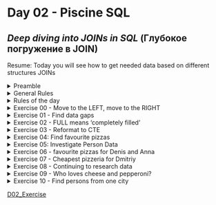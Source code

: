 # Day 02 - Piscine SQL

## _Deep diving into JOINs in SQL_ (Глубокое погружение в JOIN)

Resume: Today you will see how to get needed data based on different structures JOINs

<details>
<summary> Preamble </summary> 

![D02_01](misc/images/D02_01.png)

In the picture, you can see a Relational Expression in Tree View. This expression corresponds the next SQL query 

    SELECT *
        FROM R CROSS JOIN S
    WHERE clause

So, in other words we can describe any SQL in mathematical terms of Relational Algebra.

The main question (which I hear from my students) is why do we need to learn Relational Algebra in a course, if we can write a SQL in a first attempt? My answer is yes and no in one time. “Yes” means you can write a SQL from the first attempt, that’s right , “No” means you have to know the main aspects of Relational Algebra, because this knowledge is in use for optimization plans and for semantic queries. 
Which type of joins are existing in Relational Algebra?
Actually, “Cross Join” is a primitive operator and it is an ancestor for other types of joins.
- Natural Join
- Theta Join
- Semi Join
- Anti Join
- Left / Right / Full Joins 

But what does a join operation between 2 tables mean? Let me present a part of pseudo code, how join operation works without indexing. 

    FOR r in R LOOP
        FOR s in S LOOP
        if r.id = s.r_id then add(r,s)
        …
        END;
    END;

It’s just a set of loops ... Not magic at all

</details>

<details>
<summary> General Rules </summary> 

- Use this page as the only reference. Do not listen to any rumors and speculations on how to prepare your solution.
- Please make sure you are using the latest version of PostgreSQL.
- That is completely OK if you are using IDE to write a source code (aka SQL script).
- To be assessed your solution must be in your GIT repository.
- Your solutions will be evaluated by your piscine mates.
- You should not leave in your directory any other file than those explicitly specified by the exercise instructions. It is recommended that you modify your `.gitignore` to avoid accidents.
- Do you have a question? Ask your neighbor on the right. Otherwise, try with your neighbor on the left.
- Your reference manual: mates / Internet / Google. 
- Read the examples carefully. They may require things that are not otherwise specified in the subject.
- And may the SQL-Force be with you!
- Absolutely everything can be presented in SQL! Let’s start and have fun!

</details>

<details>
<summary> Rules of the day </summary> 

- Please make sure you have an own database and access for it on your PostgreSQL cluster. 
- Please download a [script](materials/model.sql) with Database Model here and apply the script to your database (you can use command line with psql or just run it through any IDE, for example DataGrip from JetBrains or pgAdmin from PostgreSQL community). 
- All tasks contain a list of Allowed and Denied sections with listed database options, database types, SQL constructions etc. Please have a look at the section before you start.
- Please take a look at the Logical View of our Database Model. 

![schema](misc/images/schema.png)

- 1. **pizzeria** table (Dictionary Table with available pizzerias)
- field **id** — primary key 
- field **name** — название пиццерии  
- field **rating** — average(средний) рейтинг пицерии (от 0 до 5)
2. **person** table (Dictionary Table with persons who loves pizza)
- field **id** — primary key
- field **name** — Имя  
- field **age** — возраст  
- field **gender** — пол  
- field **address** — адресс  
3. **menu** table (Dictionary Table with available menu and price for concrete pizza)
- field  **id** - primary key
- field **pizzeria_id** - foreign key to pizzeria
- field **pizza_name** - название пиццы в пицерии
- field **price** - цена пиццы
4. **person_visits** table (Operational Table with information about visits of pizzeria)
- field **id** - primary key
- field **person_id** - foreign key to person
- field **pizzeria_id** - foreign key to pizzeria
- field **visit_date** - дата посещения (напрмер 2022-01-01)  
5. **person_order** table (Operational Table with information about persons orders)
- field  **id** - primary key
- field person_id - foreign key to person
- field menu_id - foreign key to menu
- field order_date - date (for example 2022-01-01) of person order 

Persons' visit and persons' order are different entities and don't contain any correlation between data. For example, a client can be in one restraunt (just looking at menu) and in this time make an order in different one by phone or by mobile application. Or another case,  just be at home and again make a call with order without any visits.

</details>

<details>
<summary> Exercise 00 - Move to the LEFT, move to the RIGHT </summary>  

| Exercise 00: Move to the LEFT, move to the RIGHT |                                                                                                                          |
|---------------------------------------|--------------------------------------------------------------------------------------------------------------------------|
| Turn-in directory                     | ex00                                                                                                                     |
| Files to turn-in                      | `day02_ex00.sql`                                                                                 |
| **Allowed**                               |                                                                                                                          |
| Language                        | ANSI SQL                                                                                              |
| **Denied**                               |                                                                                                                          |
| SQL Syntax Construction                        | `NOT IN`, `IN`, `NOT EXISTS`, `EXISTS`, `UNION`, `EXCEPT`, `INTERSECT`                                                                                              |

Please write a SQL statement which returns a list of pizzerias names with corresponding rating value which have not been visited by persons. 
>необходимо вернуть список названий пиццерий с рейтингом которые никто не посещал

</details>

<details>
<summary> Exercise 01 - Find data gaps</summary>

| Exercise 01: Find data gaps|                                                                                                                          |
|---------------------------------------|--------------------------------------------------------------------------------------------------------------------------|
| Turn-in directory                     | ex01                                                                                                                     |
| Files to turn-in                      | `day02_ex01.sql`                                                                                 |
| **Allowed**                               |                                                                                                                          |
| Language                        | ANSI SQL                                                                                              |
| SQL Syntax Construction                        | `generate_series(...)`                                                                                              |
| **Denied**                               |                                                                                                                          |
| SQL Syntax Construction                        | `NOT IN`, `IN`, `NOT EXISTS`, `EXISTS`, `UNION`, `EXCEPT`, `INTERSECT`                                                                                              |

Please write a SQL statement which returns the missing days from 1st to 10th of January 2022 (including all days) for visits  of persons with identifiers 1 or 2 (it means days missed by both). Please order by visiting days in ascending mode. The sample of data with column name is presented below.  
> вернуть потерянные даты с 1 по 10  января 2022 (включительно) посещений с идентификатором 1 или 2 (это значит дней дней утеряно оба) отсортируйте дни посещений по возрастанию. Пример с названием поля ниже.

| missing_date |
| ------ |
| 2022-01-03 |
| 2022-01-04 |
| 2022-01-05 |
| ... |


</details>

<details>
<summary>  Exercise 02 - FULL means ‘completely filled’</summary>


| Exercise 02: FULL means ‘completely filled’|                                                                                                                          |
|---------------------------------------|--------------------------------------------------------------------------------------------------------------------------|
| Turn-in directory                     | ex02                                                                                                                     |
| Files to turn-in                      | `day02_ex02.sql`                                                                                 |
| **Allowed**                               |                                                                                                                          |
| Language                        | ANSI SQL                                                                                              |
| **Denied**                               |                                                                                                                          |
| SQL Syntax Construction                        | `NOT IN`, `IN`, `NOT EXISTS`, `EXISTS`, `UNION`, `EXCEPT`, `INTERSECT`                                                                                              |

Please write a SQL statement that returns a whole list of person names visited (or not visited) pizzerias during(в течении) the period from 1st to 3rd of January 2022 from one side and the whole list of pizzeria names which have been visited (or not visited) from the other side. The data sample with needed column names is presented below. Please pay attention to (рьпатите внимание на) the substitution value ‘-’ for `NULL` values in `person_name` and `pizzeria_name` columns. Please also add ordering for all 3 columns.  
> вернуть весь список имен посетителей( или не посетителей) пиццерий за период с 1 по 3 января 2022 с одной стороны и весь список названий пиццерий который имеет и не имет посетителй с другой стороны. Пример с нужными названими колонок представлен ниже. Обратите внимание на замену ‘-’ for `NULL` значений в столбцах.

| person_name | visit_date | pizzeria_name |
| ------ | ------ | ------ |
| - | null | DinoPizza |
| - | null | DoDo Pizza |
| Andrey | 2022-01-01 | Dominos |
| Andrey | 2022-01-02 | Pizza Hut |
| Anna | 2022-01-01 | Pizza Hut |
| Denis | null | - |
| Dmitriy | null | - |
| ... | ... | ... |

</details>

<details>
<summary> Exercise 03 - Reformat to CTE </summary>

| Exercise 03: Reformat to CTE |                                                                                                                          |
|---------------------------------------|--------------------------------------------------------------------------------------------------------------------------|
| Turn-in directory                     | ex03                                                                                                                     |
| Files to turn-in                      | `day02_ex03.sql`                                                                                 |
| **Allowed**                               |                                                                                                                          |
| Language                        | ANSI SQL                                                                                              |
| SQL Syntax Construction                        | `generate_series(...)`                                                                                              |
| **Denied**                               |                                                                                                                          |
| SQL Syntax Construction                        | `NOT IN`, `IN`, `NOT EXISTS`, `EXISTS`, `UNION`, `EXCEPT`, `INTERSECT`                                                                                              |

Let’s return back to Exercise #01, please rewrite your SQL by using the CTE (Common Table Expression) pattern. Please move into the CTE part of your "day generator". The result should be similar like in Exercise #01  
> вернемся к упраженению 1 перепешите ваш SQL с использованием СТЕ паттерна. перемести в часть СТЕ ваш "генератор дней". Вывод должен быть таким же как в упражнениии 1

| missing_date | 
| ------ | 
| 2022-01-03 | 
| 2022-01-04 | 
| 2022-01-05 | 
| ... |

</details>


<details>
<summary> Exercise 04: Find favourite pizzas  </summary>




| Exercise 04: Find favourite pizzas |                                                                                                                          |
|---------------------------------------|--------------------------------------------------------------------------------------------------------------------------|
| Turn-in directory                     | ex04                                                                                                                     |
| Files to turn-in                      | `day02_ex04.sql`                                                                                 |
| **Allowed**                               |                                                                                                                          |
| Language                        | ANSI SQL                                                                                              |

Find full information about all possible pizzeria names and prices to get mushroom or pepperoni pizzas. Please sort the result by pizza name and pizzeria name then. The result of sample data is below (please use the same column names in your SQL statement).

| pizza_name | pizzeria_name | price |
| ------ | ------ | ------ |
| mushroom pizza | Dominos | 1100 |
| mushroom pizza | Papa Johns | 950 |
| pepperoni pizza | Best Pizza | 800 |
| ... | ... | ... |

</details>


<details>
<summary> Exercise 05: Investigate Person Data </summary>


| Exercise 05: Investigate Person Data |                                                                                                                          |
|---------------------------------------|--------------------------------------------------------------------------------------------------------------------------|
| Turn-in directory                     | ex05                                                                                                                     |
| Files to turn-in                      | `day02_ex05.sql`                                                                                 |
| **Allowed**                               |                                                                                                                          |
| Language                        | ANSI SQL                                                                                              |

Find names of all female persons older than 25 and order the result by name. The sample of output is presented below.

| name | 
| ------ | 
| Elvira | 
| ... |



</details>


<details>
<summary>Exercise 06 - favourite pizzas for Denis and Anna</summary>


| Exercise 06: favourite pizzas for Denis and Anna |                                                                                                                          |
|---------------------------------------|--------------------------------------------------------------------------------------------------------------------------|
| Turn-in directory                     | ex06                                                                                                                     |
| Files to turn-in                      | `day02_ex06.sql`                                                                                 |
| **Allowed**                               |                                                                                                                          |
| Language                        | ANSI SQL                                                                                              |

Please find all pizza names (and corresponding pizzeria names using `menu` table) that Denis or Anna ordered. Sort a result by both columns. The sample of output is presented below.

| pizza_name | pizzeria_name |
| ------ | ------ |
| cheese pizza | Best Pizza |
| cheese pizza | Pizza Hut |
| ... | ... |

</details>

<details>
<summary> Exercise 07 - Cheapest pizzeria for Dmitriy </summary>



| Exercise 07: Cheapest pizzeria for Dmitriy |                                                                                                                          |
|---------------------------------------|--------------------------------------------------------------------------------------------------------------------------|
| Turn-in directory                     | ex07                                                                                                                     |
| Files to turn-in                      | `day02_ex07.sql`                                                                                 |
| **Allowed**                               |                                                                                                                          |
| Language                        | ANSI SQL                                                                                              |

Please find the name of pizzeria Dmitriy visited on January 8, 2022 and could eat pizza for less than 800 rubles.

</details>


<details>
<summary> Exercise 08 - Continuing to research data </summary>




| Exercise 08: Continuing to research data |                                                                                                                          |
|---------------------------------------|--------------------------------------------------------------------------------------------------------------------------|
| Turn-in directory                     | ex08                                                                                                                     |
| Files to turn-in                      | `day02_ex08.sql`                                                                                 |
| **Allowed**                               |                                                                                                                          |
| Language                        | ANSI SQL                                                                                              |           


Please find the names of all males from Moscow or Samara cities who orders either pepperoni or mushroom pizzas (or both) . Please order the result by person name in descending mode. The sample of output is presented below.

| name | 
| ------ | 
| Dmitriy | 
| ... |


</details>

<details>
<summary> Exercise 09 - Who loves cheese and pepperoni? </summary>



| Exercise 09: Who loves cheese and pepperoni? |                                                                                                                          |
|---------------------------------------|--------------------------------------------------------------------------------------------------------------------------|
| Turn-in directory                     | ex09                                                                                                                     |
| Files to turn-in                      | `day02_ex09.sql`                                                                                 |
| **Allowed**                               |                                                                                                                          |
| Language                        | ANSI SQL                                                                                              |

Please find the names of all females who ordered both pepperoni and cheese pizzas (at any time and in any pizzerias). Make sure that the result is ordered by person name. The sample of data is presented below.

| name | 
| ------ | 
| Anna | 
| ... |


</details>

<details>
<summary>Exercise 10 - Find persons from one city</summary>


| Exercise 10: Find persons from one city |                                                                                                                          |
|---------------------------------------|--------------------------------------------------------------------------------------------------------------------------|
| Turn-in directory                     | ex10                                                                                                                     |
| Files to turn-in                      | `day02_ex10.sql`                                                                                 |
| **Allowed**                               |                                                                                                                          |
| Language                        | ANSI SQL                                                                                              |

Please find the names of persons who live on the same address. Make sure that the result is ordered by 1st person, 2nd person's name and common address. The  data sample is presented below. Please make sure your column names are corresponding column names below.
> Найти все людей, которые живут по одному адресу. Результат должен быть отсортирован по имени первого человека, затем по имени второго человека  и затем по адресу. Пример ниже , названия столбцов должны быть такиме же как ниже в примере

| person_name1 | person_name2 | common_address | 
| ------ | ------ | ------ |
| Andrey | Anna | Moscow |
| Denis | Kate | Kazan |
| Elvira | Denis | Kazan |
| ... | ... | ... |

</details>

[D02_Exercise](src/day02.sql)
